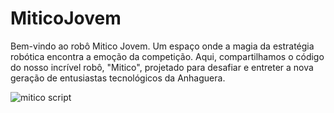 # MiticoJovem
Bem-vindo ao robô Mitico Jovem.
Um espaço onde a magia da estratégia robótica encontra a emoção da competição. Aqui, compartilhamos o código do nosso incrível robô, "Mitico", projetado para desafiar e entreter a nova geração de entusiastas tecnológicos da Anhaguera.

![mitico script](https://github.com/devLeao/MiticoJovem/assets/144296809/9d7a43c5-36a1-476f-939a-7c9420019df5)





